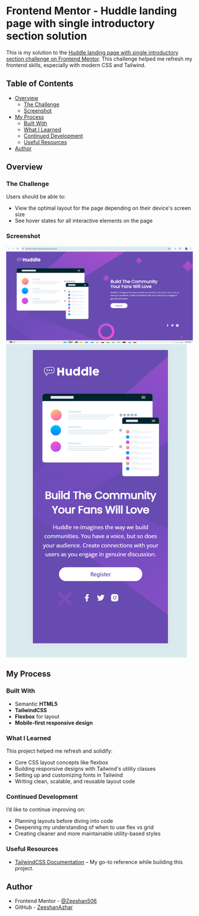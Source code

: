 # Frontend Mentor - Huddle landing page with single introductory section solution

This is my solution to the [Huddle landing page with single introductory section challenge on Frontend Mentor](https://www.frontendmentor.io/challenges/huddle-landing-page-with-a-single-introductory-section-B_2Wvxgi0). This challenge helped me refresh my frontend skills, especially with modern CSS and Tailwind.

## Table of Contents

- [Overview](#overview)
  - [The Challenge](#the-challenge)
  - [Screenshot](#screenshot)
- [My Process](#my-process)
  - [Built With](#built-with)
  - [What I Learned](#what-i-learned)
  - [Continued Development](#continued-development)
  - [Useful Resources](#useful-resources)
- [Author](#author)

## Overview

### The Challenge

Users should be able to:

- View the optimal layout for the page depending on their device's screen size
- See hover states for all interactive elements on the page

### Screenshot

![Screenshot of the project](./images/Desktop_sc.png)
![Screenshot for phone](./images/Phone_sc.png)

## My Process

### Built With

- Semantic **HTML5**
- **TailwindCSS**
- **Flexbox** for layout
- **Mobile-first responsive design**

### What I Learned

This project helped me refresh and solidify:

- Core CSS layout concepts like flexbox
- Building responsive designs with Tailwind's utility classes
- Setting up and customizing fonts in Tailwind
- Writing clean, scalable, and reusable layout code

### Continued Development

I’d like to continue improving on:

- Planning layouts before diving into code
- Deepening my understanding of when to use flex vs grid
- Creating cleaner and more maintainable utility-based styles

### Useful Resources

- [TailwindCSS Documentation](https://tailwindcss.com/docs) – My go-to reference while building this project.

## Author

- Frontend Mentor - [@Zeeshan506](https://www.frontendmentor.io/profile/Zeeshan506)
- GitHub - [ZeeshanAzhar](https://github.com/Zeeshan506)

